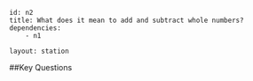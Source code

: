 ````
id: n2
title: What does it mean to add and subtract whole numbers?
dependencies:
	- n1

layout: station
````
##Key Questions